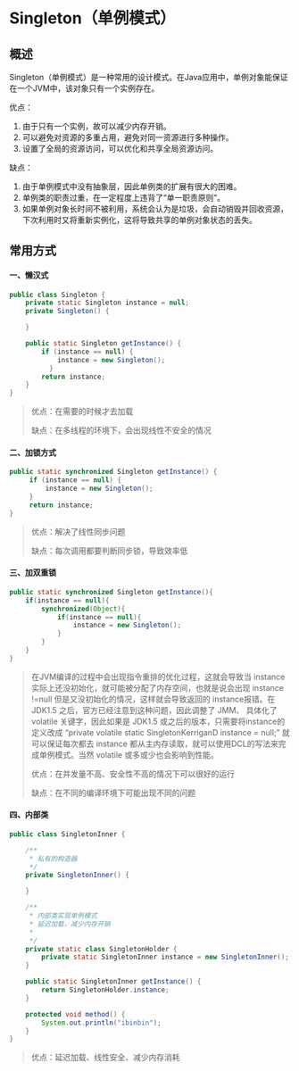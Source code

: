 # Singleton（单例模式） #
## 概述 ##
Singleton（单例模式）是一种常用的设计模式。在Java应用中，单例对象能保证在一个JVM中，该对象只有一个实例存在。 

优点：
1. 由于只有一个实例，故可以减少内存开销。
2. 可以避免对资源的多重占用，避免对同一资源进行多种操作。
3. 设置了全局的资源访问，可以优化和共享全局资源访问。

缺点：
1. 由于单例模式中没有抽象层，因此单例类的扩展有很大的困难。
2. 单例类的职责过重，在一定程度上违背了“单一职责原则”。
3. 如果单例对象长时间不被利用，系统会认为是垃圾，会自动销毁并回收资源，下次利用时又将重新实例化，这将导致共享的单例对象状态的丢失。

## 常用方式 ##
#### 一、懒汉式 ####
```Java
public class Singleton {  
    private static Singleton instance = null;  
    private Singleton() {  

    }    

    public static Singleton getInstance() {  
        if (instance == null) {  
            instance = new Singleton();  
          }  
        return instance;  
    }  
}
```
> 优点：在需要的时候才去加载
> 
> 缺点：在多线程的环境下，会出现线性不安全的情况

#### 二、加锁方式 ####
```Java
public static synchronized Singleton getInstance() {  
     if (instance == null) {  
         instance = new Singleton();  
     }  
     return instance;  
}
```
> 优点：解决了线性同步问题
> 
> 缺点：每次调用都要判断同步锁，导致效率低

#### 三、加双重锁 ####
```Java
public static synchronized Singleton getInstance(){
    if(instance == null){
        synchronized(Object){
            if(instance == null){
                instance = new Singleton();
            }
        }
    }
}
```
> 在JVM编译的过程中会出现指令重排的优化过程，这就会导致当 instance 实际上还没初始化，就可能被分配了内存空间，也就是说会出现 instance !=null 但是又没初始化的情况，这样就会导致返回的 instance报错。在 JDK1.5 之后，官方已经注意到这种问题，因此调整了 JMM、 具体化了 volatile 关键字，因此如果是 JDK1.5 或之后的版本，只需要将instance的定义改成 “private volatile static SingletonKerriganD instance = null;” 就可以保证每次都去 instance 都从主内存读取，就可以使用DCL的写法来完成单例模式。当然 volatile 或多或少也会影响到性能。
> 
> 优点：在并发量不高、安全性不高的情况下可以很好的运行
> 
> 缺点：在不同的编译环境下可能出现不同的问题

#### 四、内部类 ####
```Java
public class SingletonInner {  

    /** 
     * 私有的构造器
     */  
    private SingletonInner() {  

    } 

    /** 
     * 内部类实现单例模式 
     * 延迟加载，减少内存开销 
     *  
     */  
    private static class SingletonHolder {  
        private static SingletonInner instance = new SingletonInner();  
    }  

    public static SingletonInner getInstance() {  
        return SingletonHolder.instance;  
    }  

    protected void method() {  
        System.out.println("ibinbin");  
    }  
}
```
> 优点：延迟加载、线性安全、减少内存消耗


